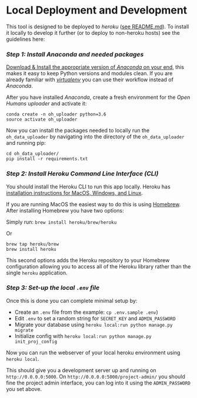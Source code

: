 # Local Deployment and Development

This tool is designed to be deployed to *heroku* ([see README.md](https://github.com/gedankenstuecke/oh_data_uploader/blob/master/README.md)). To install it
locally to develop it further (or to deploy to non-heroku hosts) see the guidelines here:

### *Step 1: Install Anaconda and needed packages*

[Download & Install the appropriate version of *Anaconda* on your end](https://www.anaconda.com/download/#macos),
this makes it easy to keep Python versions and modules clean. If you are already familiar with [*virtualenv*](https://virtualenv.pypa.io/en/stable/) you can use their workflow instead of *Anaconda*.

After you have installed *Anaconda*, create a fresh environment for the *Open Humans uploader* and activate it:

```
conda create -n oh_uploader python=3.6
source activate oh_uploader
```

Now you can install the packages needed to locally run the `oh_data_uploader` by navigating into the
directory of the `oh_data_uploader` and running pip:

```
cd oh_data_uploader/
pip install -r requirements.txt
```

### *Step 2: Install Heroku Command Line Interface (CLI)*

You should install the Heroku CLI to run this app locally.
Heroku has [installation instructions for MacOS, Windows, and Linux](https://devcenter.heroku.com/articles/heroku-cli#download-and-install).

If you are running MacOS the easiest way to do this is using [Homebrew](https://brew.sh/). After installing Homebrew you have two options:

Simply run:
`brew install heroku/brew/heroku`

Or

```
brew tap heroku/brew
brew install heroku
```

This second options adds the Heroku repository to your Homebrew configuration allowing you to access all of the Heroku library rather than the single `heroku` application.

### *Step 3: Set-up the local `.env` file*
Once this is done you can complete minimal setup by:
* Create an `.env` file from the example: `cp .env.sample .env`)
* Edit `.env` to set a random string for `SECRET_KEY` and `ADMIN_PASSWORD`
* Migrate your database using `heroku local:run python manage.py migrate`
* Initialize config with `heroku local:run python manage.py init_proj_config`

Now you can run the webserver of your local heroku environment using `heroku local`.

This should give you a development server up and running on `http://0.0.0.0:5000`.
On `http://0.0.0.0:5000/project-admin/` you should fine the project admin interface,
you can log into it using the `ADMIN_PASSWORD` you set above.
